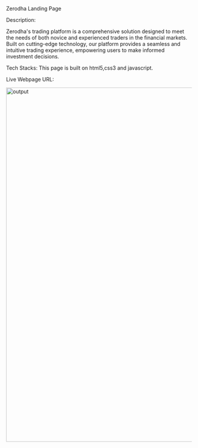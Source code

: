  Zerodha Landing Page

 Description:

 Zerodha's trading platform is a comprehensive solution designed to meet the needs of both novice and experienced traders in the financial markets. Built on cutting-edge technology, our platform provides a seamless and intuitive trading experience, empowering users to make informed investment decisions.

 Tech Stacks: This page is built on html5,css3 and javascript.

  Live Webpage URL:
  

  

<img width="960" alt="output" src="https://github.com/himuuuuuuuuu/Zerodha-Landing-Page/assets/122732514/727e6b7f-a58b-43b2-9ce0-48a5347cec33">
